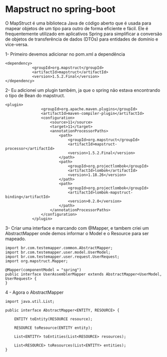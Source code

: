 # Mapstruct no spring-boot
O MapStruct é uma biblioteca Java de código aberto que é usada para mapear objetos de um tipo para outro de forma eficiente e fácil. Ele é frequentemente utilizado em aplicativos Spring para simplificar a conversão de objetos de transferência de dados (DTOs) para entidades de domínio e vice-versa.

1- Primeiro devemos adicionar no pom.xml a dependência

```
<dependency>
			<groupId>org.mapstruct</groupId>
			<artifactId>mapstruct</artifactId>
			<version>1.5.2.Final</version>
</dependency>
```
2- Eu adicionei um plugin também, ja que o spring não estava encontrando o tipo de Bean do mapstruct.
```
<plugin>
				<groupId>org.apache.maven.plugins</groupId>
				<artifactId>maven-compiler-plugin</artifactId>
				<configuration>
					<source>11</source>
					<target>11</target>
					<annotationProcessorPaths>
						<path>
							<groupId>org.mapstruct</groupId>
							<artifactId>mapstruct-processor</artifactId>
							<version>1.5.2.Final</version>
						</path>
						<path>
							<groupId>org.projectlombok</groupId>
							<artifactId>lombok</artifactId>
							<version>1.18.26</version>
						</path>
						<path>
							<groupId>org.projectlombok</groupId>
							<artifactId>lombok-mapstruct-binding</artifactId>
							<version>0.2.0</version>
						</path>
					</annotationProcessorPaths>
				</configuration>
			</plugin>
  ```
  
3- Criar uma interface e marcando com @Mapper, e tambem criei um AbstractMapper onde demos informar o Model e o Resource para ser mapeado.

```
import br.com.testemapper.common.AbstractMapper;
import br.com.testemapper.user.model.UserModel;
import br.com.testemapper.user.request.UserRequest;
import org.mapstruct.Mapper;

@Mapper(componentModel = "spring")
public interface UserAssemblerMapper extends AbstractMapper<UserModel, UserRequest> {
}
```

4 - Agora o AbstractMapper

```
import java.util.List;

public interface AbstractMapper<ENTITY, RESOURCE> {

    ENTITY toEntity(RESOURCE resource);

    RESOURCE toResource(ENTITY entity);

    List<ENTITY> toEntities(List<RESOURCE> resources);

    List<RESOURCE> toResources(List<ENTITY> entities);
}
```
